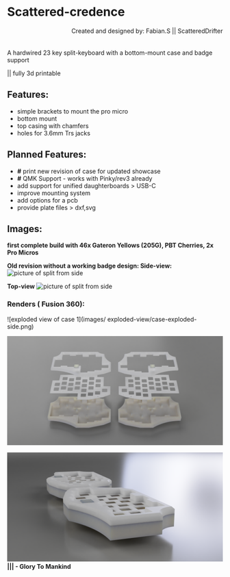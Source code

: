 # Scattered-credence

<div align="right"> Created and designed by: Fabian.S || ScatteredDrifter 
</div>
<br><br>
A hardwired 23 key split-keyboard with a bottom-mount case and badge support 

|| fully 3d printable

## Features: 
- simple brackets to mount the pro micro 
- bottom mount 
- top casing with chamfers 
- holes for 3.6mm Trs jacks


## Planned Features: 
 - **#** print new revision of case for updated showcase 
 - **#** QMK Support - works with Pinky/rev3 already 
 - add support for unified daughterboards > USB-C 
 -  improve mounting system 
 - add options for a pcb 
 - provide plate files > dxf,svg 
 
## Images:
<b>first complete build with 46x Gateron Yellows (205G), PBT Cherries, 2x Pro Micros

Old revision without a working badge design: 
</b>
**Side-view:**
![picture of split from side](images/Built/built-side.jpg)

**Top-view**
![picture of split from side](images/Built/built-top.jpg)

### Renders ( Fusion 360):
![exploded view  of case 1](images/
exploded-view/case-exploded-side.png)

 ![exploded view of case 2](images/exploded-view/case-exploded.png)

![exploded view of case 2](images/closed-view/case-closed-close.png)
**||| - Glory To Mankind**
